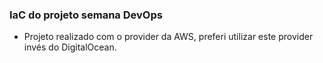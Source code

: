 ### IaC do projeto semana DevOps

- Projeto realizado com o provider da AWS, preferi utilizar este provider invés do DigitalOcean.